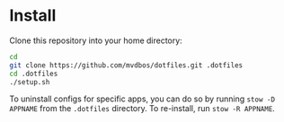 # Install

Clone this repository into your home directory:
```bash
cd
git clone https://github.com/mvdbos/dotfiles.git .dotfiles
cd .dotfiles
./setup.sh
```

To uninstall configs for specific apps, you can do so by running `stow -D APPNAME` from the `.dotfiles` directory.
To re-install, run `stow -R APPNAME`.
